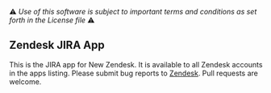 :warning: *Use of this software is subject to important terms and conditions as set forth in the License file* :warning: 

## Zendesk JIRA App

This is the JIRA app for New Zendesk. It is available to all Zendesk
accounts in the apps listing. Please submit bug reports to
[Zendesk](https://support.zendesk.com/requests/new). Pull requests are welcome.
